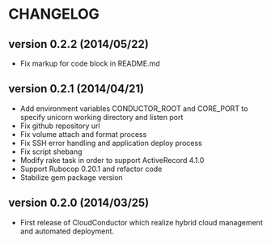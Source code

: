 CHANGELOG
=========

## version 0.2.2 (2014/05/22)

  - Fix markup for code block in README.md

## version 0.2.1 (2014/04/21)

  - Add environment variables CONDUCTOR_ROOT and CORE_PORT to specify unicorn working directory and listen port
  - Fix github repository url
  - Fix volume attach and format process
  - Fix SSH error handling and application deploy process
  - Fix script shebang
  - Modify rake task in order to support ActiveRecord 4.1.0
  - Support Rubocop 0.20.1 and refactor code
  - Stabilize gem package version

## version 0.2.0 (2014/03/25)

  - First release of CloudConductor which realize hybrid cloud management and automated deployment.
